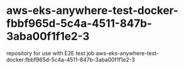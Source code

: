 # aws-eks-anywhere-test-docker-fbbf965d-5c4a-4511-847b-3aba00f1f1e2-3
repository for use with E2E test job aws-eks-anywhere-test-docker:fbbf965d-5c4a-4511-847b-3aba00f1f1e2-3
